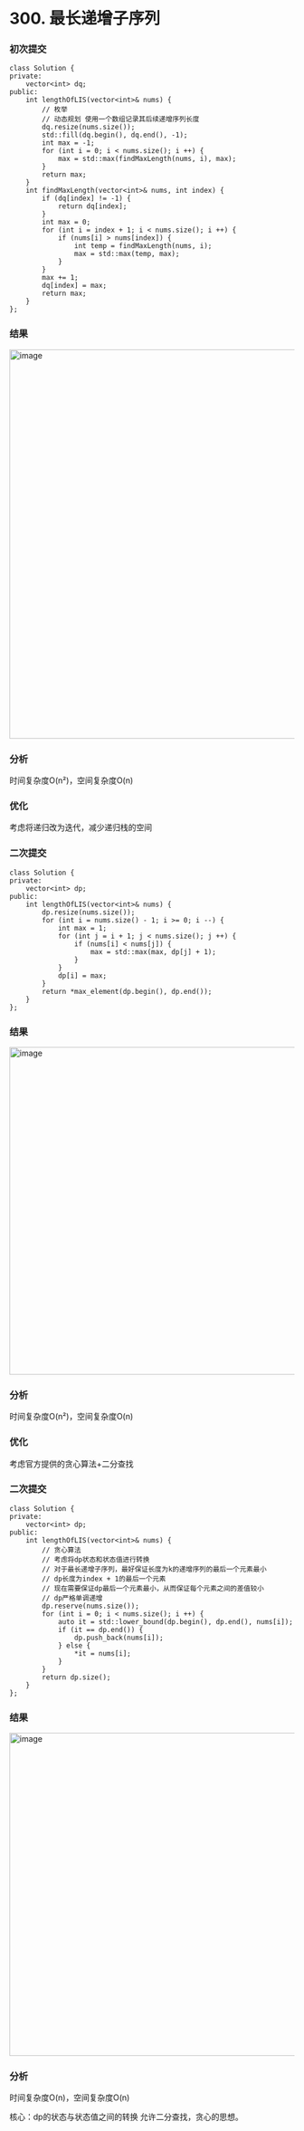 # 300. 最长递增子序列

### 初次提交
```
class Solution {
private:
    vector<int> dq;
public:
    int lengthOfLIS(vector<int>& nums) {
        // 枚举
        // 动态规划 使用一个数组记录其后续递增序列长度
        dq.resize(nums.size());
        std::fill(dq.begin(), dq.end(), -1);
        int max = -1;
        for (int i = 0; i < nums.size(); i ++) {
            max = std::max(findMaxLength(nums, i), max);
        }
        return max;
    }
    int findMaxLength(vector<int>& nums, int index) {
        if (dq[index] != -1) {
            return dq[index];
        }
        int max = 0;
        for (int i = index + 1; i < nums.size(); i ++) {
            if (nums[i] > nums[index]) {
                int temp = findMaxLength(nums, i);
                max = std::max(temp, max);
            }
        }
        max += 1;
        dq[index] = max;
        return max;
    }
};
```
### 结果
<img width="823" height="688" alt="image" src="https://github.com/user-attachments/assets/20a4711a-0d9d-4883-8e7f-5f78b12d601d" />

### 分析
时间复杂度O(n²)，空间复杂度O(n)

### 优化

考虑将递归改为迭代，减少递归栈的空间

### 二次提交
```
class Solution {
private:
    vector<int> dp;
public:
    int lengthOfLIS(vector<int>& nums) {
        dp.resize(nums.size());
        for (int i = nums.size() - 1; i >= 0; i --) {
            int max = 1;
            for (int j = i + 1; j < nums.size(); j ++) {
                if (nums[i] < nums[j]) {
                    max = std::max(max, dp[j] + 1);
                }
            }
            dp[i] = max;
        }
        return *max_element(dp.begin(), dp.end());
    }
};
```
### 结果
<img width="841" height="579" alt="image" src="https://github.com/user-attachments/assets/4d25e1a5-1b78-4c93-b53f-fae622f9bf6f" />

### 分析
时间复杂度O(n²)，空间复杂度O(n)

### 优化
考虑官方提供的贪心算法+二分查找

### 二次提交
```
class Solution {
private:
    vector<int> dp;
public:
    int lengthOfLIS(vector<int>& nums) {
        // 贪心算法
        // 考虑将dp状态和状态值进行转换
        // 对于最长递增子序列，最好保证长度为k的递增序列的最后一个元素最小
        // dp长度为index + 1的最后一个元素
        // 现在需要保证dp最后一个元素最小，从而保证每个元素之间的差值较小
        // dp严格单调递增
        dp.reserve(nums.size());
        for (int i = 0; i < nums.size(); i ++) {
            auto it = std::lower_bound(dp.begin(), dp.end(), nums[i]);
            if (it == dp.end()) {
                dp.push_back(nums[i]);
            } else {
                *it = nums[i];
            }
        }
        return dp.size();
    }
};
```
### 结果
<img width="873" height="571" alt="image" src="https://github.com/user-attachments/assets/249db6a3-2efc-4969-bf53-2e34c0cabbc4" />

### 分析
时间复杂度O(n)，空间复杂度O(n)

核心：dp的状态与状态值之间的转换 允许二分查找，贪心的思想。


